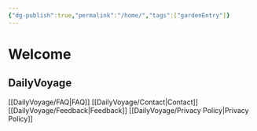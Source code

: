 ```yaml
---
{"dg-publish":true,"permalink":"/home/","tags":["gardenEntry"]}
---
```


# Welcome

## DailyVoyage
[[DailyVoyage/FAQ\|FAQ]]
[[DailyVoyage/Contact\|Contact]]
[[DailyVoyage/Feedback\|Feedback]]
[[DailyVoyage/Privacy Policy\|Privacy Policy]]

